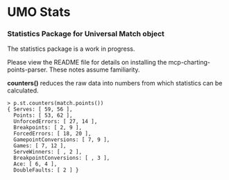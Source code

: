 # UMO Stats
### Statistics Package for Universal Match object

The statistics package is a work in progress.

Please view the README file for details on installing the mcp-charting-points-parser.  These notes assume familiarity.

**counters()** reduces the raw data into numbers from which statistics can be calculated.

```
> p.st.counters(match.points())
{ Serves: [ 59, 56 ],
  Points: [ 53, 62 ],
  UnforcedErrors: [ 27, 14 ],
  Breakpoints: [ 2, 9 ],
  ForcedErrors: [ 18, 20 ],
  GamepointConversions: [ 7, 9 ],
  Games: [ 7, 12 ],
  ServeWinners: [ , 2 ],
  BreakpointConversions: [ , 3 ],
  Ace: [ 6, 4 ],
  DoubleFaults: [ 2 ] }
```
